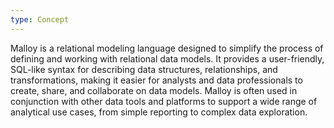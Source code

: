 ```yaml
---
type: Concept
---
```


Malloy is a relational modeling language designed to simplify the process of defining and working with relational data models. It provides a user-friendly, SQL-like syntax for describing data structures, relationships, and transformations, making it easier for analysts and data professionals to create, share, and collaborate on data models. Malloy is often used in conjunction with other data tools and platforms to support a wide range of analytical use cases, from simple reporting to complex data exploration.